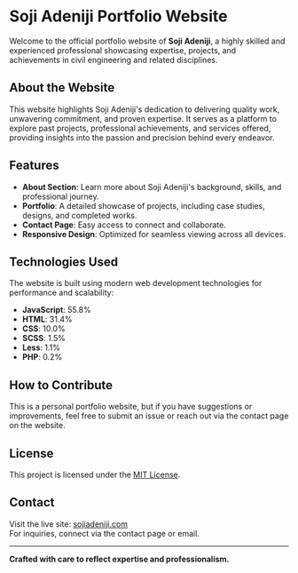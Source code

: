 # Soji Adeniji Portfolio Website  

Welcome to the official portfolio website of **Soji Adeniji**, a highly skilled and experienced professional showcasing expertise, projects, and achievements in civil engineering and related disciplines.  

## About the Website  
This website highlights Soji Adeniji's dedication to delivering quality work, unwavering commitment, and proven expertise. It serves as a platform to explore past projects, professional achievements, and services offered, providing insights into the passion and precision behind every endeavor.  

## Features  
- **About Section**: Learn more about Soji Adeniji's background, skills, and professional journey.  
- **Portfolio**: A detailed showcase of projects, including case studies, designs, and completed works.  
- **Contact Page**: Easy access to connect and collaborate.  
- **Responsive Design**: Optimized for seamless viewing across all devices.  

## Technologies Used  
The website is built using modern web development technologies for performance and scalability:  
- **JavaScript**: 55.8%  
- **HTML**: 31.4%  
- **CSS**: 10.0%  
- **SCSS**: 1.5%  
- **Less**: 1.1%  
- **PHP**: 0.2%  

## How to Contribute  
This is a personal portfolio website, but if you have suggestions or improvements, feel free to submit an issue or reach out via the contact page on the website.  

## License  
This project is licensed under the [MIT License](LICENSE).  

## Contact  
Visit the live site: [sojiadeniji.com](https://sojiadeniji.com/)  
For inquiries, connect via the contact page or email.  

---
**Crafted with care to reflect expertise and professionalism.**
